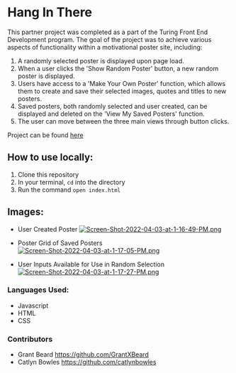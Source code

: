 # Hang In There

This partner project was completed as a part of the Turing Front End Development program. The goal of the project was to achieve various aspects of functionality within a motivational poster site, including:

1. A randomly selected poster is displayed upon page load.
2. When a user clicks the 'Show Random Poster' button, a new random poster is displayed.
3. Users have access to a 'Make Your Own Poster' function, which allows them to create and save their selected images, quotes and titles to new posters.
4. Saved posters, both randomly selected and user created,  can be displayed and deleted on the 'View My Saved Posters' function.
5. The user can move between the three main views through button clicks.

Project can be found [here](https://github.com/GrantXBeard/hang-in-there)

## How to use locally:

1. Clone this repository
1. In your terminal, `cd` into the directory
1. Run the command `open index.html`

## Images:

- User Created Poster [![Screen-Shot-2022-04-03-at-1-16-49-PM.png](https://i.postimg.cc/CxvWQS7Z/Screen-Shot-2022-04-03-at-1-16-49-PM.png)](https://postimg.cc/yDZQJqwB)

- Poster Grid of Saved Posters [![Screen-Shot-2022-04-03-at-1-17-05-PM.png](https://i.postimg.cc/qvtLpr06/Screen-Shot-2022-04-03-at-1-17-05-PM.png)](https://postimg.cc/sMrSJtM3)

- User Inputs Available for Use in Random Selection [![Screen-Shot-2022-04-03-at-1-17-27-PM.png](https://i.postimg.cc/NjxLTL1r/Screen-Shot-2022-04-03-at-1-17-27-PM.png)](https://postimg.cc/DS823vp2)

### Languages Used:
- Javascript
- HTML
- CSS

### Contributors
- Grant Beard https://github.com/GrantXBeard
- Catlyn Bowles https://github.com/catlynbowles

